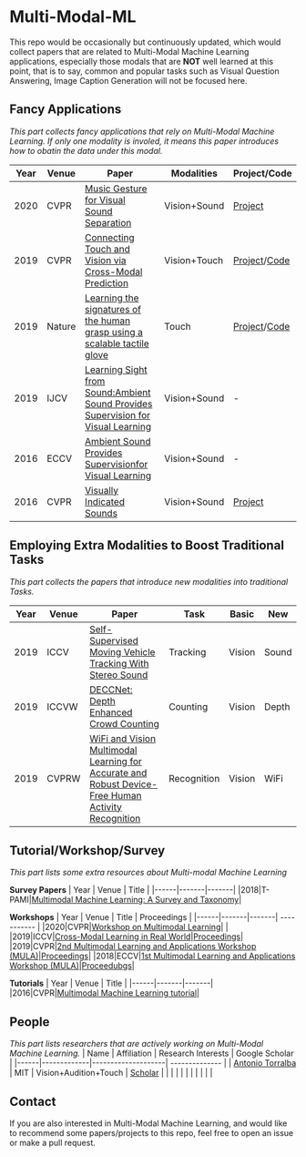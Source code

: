 # Multi-Modal-ML
This repo would be occasionally but continuously updated, which would collect papers that are related to Multi-Modal Machine Learning applications, especially those modals that are **NOT** well learned at this point, that is to say, common and popular tasks such as Visual Question Answering, Image Caption Generation will not be focused here.

## Fancy Applications
*This part collects fancy applications that rely on Multi-Modal Machine Learning. If only one modality is involed, it means this paper introduces how to obatin the data under this modal.*

| Year | Venue | Paper | Modalities | Project/Code |
|------|-------|-------|------------|--------------|
|2020|CVPR|[Music Gesture for Visual Sound Separation](https://arxiv.org/pdf/2004.09476.pdf) |Vision+Sound|[Project](http://music-gesture.csail.mit.edu/) |
|2019|CVPR|[Connecting Touch and Vision via Cross-Modal Prediction](https://arxiv.org/pdf/1906.06322.pdf) |Vision+Touch|[Project](http://stag.csail.mit.edu/)/[Code](https://github.com/Erkil1452/touch) |
|2019|Nature|[Learning the signatures of the human grasp using a scalable tactile glove](https://www.nature.com/articles/s41586-019-1234-z) |Touch|[Project](http://visgel.csail.mit.edu/)/[Code](https://github.com/YunzhuLi/VisGel) |
| 2019 |IJCV| [Learning Sight from Sound:Ambient Sound Provides Supervision for Visual Learning](https://arxiv.org/pdf/1712.07271.pdf)|Vision+Sound|-|
| 2016 |ECCV|[Ambient Sound Provides Supervisionfor Visual Learning](https://arxiv.org/pdf/1608.07017.pdf) |Vision+Sound|-|
|2016|CVPR| [Visually Indicated Sounds](https://www.cv-foundation.org/openaccess/content_cvpr_2016/papers/Owens_Visually_Indicated_Sounds_CVPR_2016_paper.pdf) | Vision+Sound | [Project](http://andrewowens.com/vis/index.html) |


## Employing Extra Modalities to Boost Traditional Tasks
*This part collects the papers that introduce new modalities into traditional Tasks.*

| Year | Venue | Paper | Task | Basic | New |
|------|-------|-------|------|-------------|-----------|
|2019|ICCV|[Self-Supervised Moving Vehicle Tracking With Stereo Sound](http://openaccess.thecvf.com/content_ICCV_2019/papers/Gan_Self-Supervised_Moving_Vehicle_Tracking_With_Stereo_Sound_ICCV_2019_paper.pdf)|Tracking|Vision|Sound|
|2019|ICCVW|[DECCNet: Depth Enhanced Crowd Counting](http://openaccess.thecvf.com/content_ICCVW_2019/papers/CROMOL/Yang_DECCNet_Depth_Enhanced_Crowd_Counting_ICCVW_2019_paper.pdf)|Counting|Vision|Depth|
|2019|CVPRW|[WiFi and Vision Multimodal Learning for Accurate and Robust Device-Free Human Activity Recognition](http://openaccess.thecvf.com/content_CVPRW_2019/html/MULA/Zou_WiFi_and_Vision_Multimodal_Learning_for_Accurate_and_Robust_Device-Free_CVPRW_2019_paper.html)|Recognition|Vision|WiFi|


## Tutorial/Workshop/Survey
*This part lists some extra resources about Multi-modal Machine Learning*

**Survey Papers**
| Year | Venue | Title |
|------|-------|-------|
|2018|T-PAMI|[Multimodal Machine Learning: A Survey and Taxonomy](https://arxiv.org/pdf/1705.09406.pdf)|

**Workshops**
| Year | Venue | Title | Proceedings |
|------|-------|-------| ----------- |
|2020|CVPR|[Workshop on Multimodal Learning](https://mul-workshop.github.io/)| |
|2019|ICCV|[Cross-Modal Learning in Real World](https://cromol.github.io/)|[Proceedings](http://openaccess.thecvf.com/ICCV2019_workshops/ICCV2019_CROMOL.py)|
|2019|CVPR|[2nd Multimodal Learning and Applications Workshop (MULA)](https://mula-workshop.github.io/)|[Proceedings](http://openaccess.thecvf.com/CVPR2019_workshops/CVPR2019_MULA.py)|
|2018|ECCV|[1st Multimodal Learning and Applications Workshop (MULA)](https://mula2018.github.io/)|[Proceedubgs](http://openaccess.thecvf.com/ECCV2018_workshops/ECCV2018_W35.py)|

**Tutorials**
| Year | Venue | Title |
|------|-------|-------|
|2016|CVPR|[Multimodal Machine Learning tutorial](https://sites.google.com/site/multiml2016cvpr/)|


## People
*This part lists researchers that are actively working on Multi-Modal Machine Learning.*
| Name | Affiliation | Research Interests | Google Scholar |
|------|-------------|--------------------| -------------- |
| [Antonio Torralba](http://web.mit.edu/torralba/www/) | MIT | Vision+Audition+Touch | [Scholar](https://scholar.google.com/citations?user=8cxDHS4AAAAJ) |
|      |             |                    | |
|      |             |                    | |

## Contact
If you are also interested in Multi-Modal Machine Learning, and would like to recommend some papers/projects to this repo, feel free to open an issue or make a pull request.
